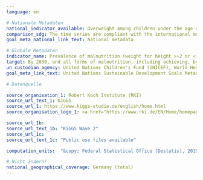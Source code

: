 ```yaml
---
language: en

# Nationale Metadaten
national_indicator_available: Overweight among children under the age of 5 years <br> Wasting among children under the age of 5 years
comparison_sdg: The time series are compliant with the international metadata description.
goal_meta_national_link_text: National metadata

# Globale Metadaten
indicator_name: Prevalence of malnutrition (weight for height >+2 or <-2 standard deviation from the median of the WHO Child Growth Standards) among children under 5 years of age, by type (wasting and overweight)
target: By 2030, end all forms of malnutrition, including achieving, by 2025, the internationally agreed targets on stunting and wasting in children under 5 years of age, and address the nutritional needs of adolescent girls, pregnant and lactating women and older persons
un_custodian_agency: United Nations Children's Fund (UNICEF), World Health Organization (WHO)
goal_meta_link_text: United Nations Sustainable Development Goals Metadata

# Datenquelle

source_organisation_1: Robert Koch Institute (RKI)
source_url_text_1: KiGGS
source_url_1: https://www.kiggs-studie.de/english/home.html
source_organisation_logo_1: <a href="https://www.rki.de/EN/Home/homepage_node.html"><img src="https://g205sdgs.github.io/sdg-indicators/public/LogosEn/rki.png" alt="Logo RKI" /></a>

source_url_1b:
source_url_text_1b: "KiGGS Wave 2"
source_url_1c:
source_url_text_1c: "Public use files available"

computation_units:  "&copy; Federal Statistical Office (Destatis), 2019"

# Nicht ändern!
national_geographical_coverage: Germany (total)
---
```

